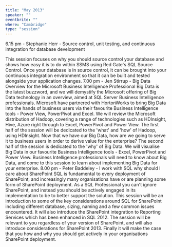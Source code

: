 ```yaml
---
title: "May 2013"
speaker: ""
eventbrite: ""
where: "Cambridge"
type: "session"
---
```


6.15 pm - Stephanie Herr - Source control, unit testing, and continuous integration for database development

This session focuses on why you should source control your database and shows how easy it is to do within SSMS using Red Gate's SQL Source Control.  Once your database is in source control, it can be brought into your continuous integration environment so that it can be built and tested alongside your application changes.
7.00 pm - Jen Stirrup - Big Data Overview for the Microsoft Business Intelligence Professional
Big Data is the latest buzzword, and we will demystify the Microsoft offering of Big Data technology in an overview, aimed at SQL Server Business Intelligence professionals. Microsoft have partnered with HortonWorks to bring Big Data into the hands of business users via their favourite Business Intelligence tools - Power View, PowerPivot and Excel.
We will review the Microsoft distribution of Hadoop, covering a range of technologies such as HDInsight, Hive, Azure right through to Excel, PowerPivot and Power View.
The first half of the session will be dedicated to the 'what' and 'how' of Hadoop, using HDInsight. Now that we have our Big Data, how are we going to serve it to business users in order to derive value for the enterprise? The second half of the session is dedicated to the 'why' of Big Data. We will visualise Big Data in our favourite Business Intelligence tools - Excel, PowerPivot and Power View.
Business Intelligence professionals will need to know about Big Data, and come to this session to learn about implementing Big Data for your enterprise.
8.00 pm - Peter Baddeley - I work with SQL why should I care about SharePoint
SQL is fundamental to every deployment of SharePoint, and increasingly many organisations have or are planning some form of SharePoint deployment. As a SQL Professional you can't ignore SharePoint, and instead you should be actively engaged in its implementation to be to better support the solution.  This session will be an introduction to some of the key considerations around SQL for SharePoint including different database, sizing, naming and a few common issues encountered. It will also introduce the SharePoint integration to Reporting Services which has been enhanced in SQL 2012.  The session will be relevant to you regardless of your version of SharePoint, and will also introduce considerations for SharePoint 2013.  Finally it will make the case that you how and why you should get actively in your organisations SharePoint deployment.